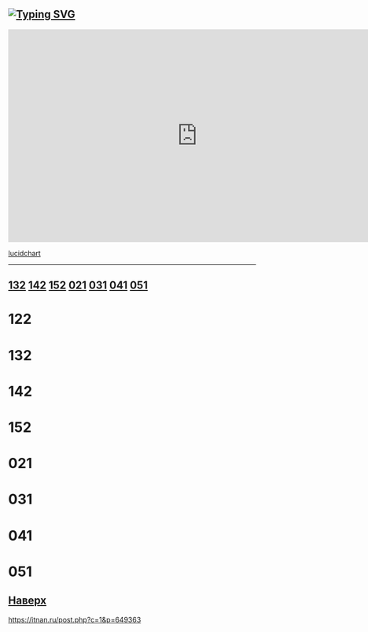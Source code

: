 <p><a name="top"></a></p>

[![Typing SVG](https://readme-typing-svg.herokuapp.com?pause=100&color=3B486E&width=435&lines=Learn+IT+..................................>)](https://git.io/typing-svg)
-------

<iframe width="768" height="432" src="https://miro.com/app/live-embed/uXjVPEQjznA=/?moveToViewport=-627,-312,985,500&embedId=419545844467" frameborder="0" scrolling="no" allowfullscreen></iframe>

[lucidchart](https://lucid.app/lucidchart/d1697d22-b812-48bb-a067-92c965054153/edit?viewport_loc=113%2C61%2C1997%2C876%2Cysb9_hdTKJg-&invitationId=inv_c48beac3-0969-4533-82e9-77563da7acca)

---------------


## <a href="#132">132</a>  <a href="#142">142</a> <a href="#152">152</a>  <a href="#021">021</a>  <a href="#031">031</a>  <a href="#041">041</a>  <a href="#051">051</a>

<p><a name="122"></a></p> 

# 122

<p><a name="132"></a></p>

# 132

<p><a name="142"></a></p>

# 142



<p><a name="152"></a></p>

# 152

<p><a name="021"></a></p>




# 021

<p><a name="031"></a></p>

# 031

<p><a name="041"></a></p>

# 041

<p><a name="051"></a></p>

# 051
   
<a href="#top">Наверх</a>
------------
https://itnan.ru/post.php?c=1&p=649363
